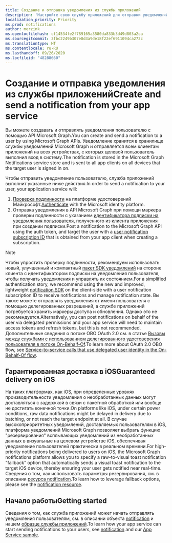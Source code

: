 ```yaml
---
title: Создание и отправка уведомления из службы приложений
description: 'Настройте свою службу приложений для отправки уведомлений, ориентированных на пользователя, в разные клиенты через Microsoft Graph. '
localization_priority: Priority
ms.prod: notifications
author: merzink
ms.openlocfilehash: cf14534fe2f789165a3580da833b3d49d803a2ca
ms.sourcegitcommit: 3fbc2249b307e8d3a9de18f22ef6911094ca272c
ms.translationtype: HT
ms.contentlocale: ru-RU
ms.lasthandoff: 09/26/2020
ms.locfileid: "48288660"
---
```

# <a name="create-and-send-a-notification-from-your-app-service"></a><span data-ttu-id="5d57c-103">Создание и отправка уведомления из службы приложений</span><span class="sxs-lookup"><span data-stu-id="5d57c-103">Create and send a notification from your app service</span></span>

<span data-ttu-id="5d57c-104">Вы можете создавать и отправлять уведомления пользователю с помощью API Microsoft Graph.</span><span class="sxs-lookup"><span data-stu-id="5d57c-104">You can create and send a notification to a user by using Microsoft Graph APIs.</span></span> <span data-ttu-id="5d57c-105">Уведомление хранится в хранилище службы уведомлений Microsoft Graph и отправляется всем клиентам приложений на всех устройствах, с которых целевой пользователь выполнил вход в систему.</span><span class="sxs-lookup"><span data-stu-id="5d57c-105">The notification is stored in the Microsoft Graph Notifications service store and is sent to all app clients on all devices that the target user is signed in on.</span></span> 

<span data-ttu-id="5d57c-106">Чтобы отправить уведомление пользователю, служба приложений выполнит указанные ниже действия.</span><span class="sxs-lookup"><span data-stu-id="5d57c-106">In order to send a notification to your user, your application service will:</span></span>
1. <span data-ttu-id="5d57c-107">[Проверка подлинности](/azure/active-directory/develop/v1-oauth2-client-creds-grant-flow) на платформе удостоверений Майкрософт.</span><span class="sxs-lookup"><span data-stu-id="5d57c-107">[Authenticate](/azure/active-directory/develop/v1-oauth2-client-creds-grant-flow) with the Microsoft identity platform.</span></span>
2. <span data-ttu-id="5d57c-108">Отправка уведомления в API Microsoft Graph при помощи маркера проверки подлинности с указанием [идентификатора подписки на уведомления пользователя](/graph/api/notifications-post), полученного из клиента приложения при создании подписки.</span><span class="sxs-lookup"><span data-stu-id="5d57c-108">Post a notification to the Microsoft Graph API using the auth token, and target the user with a [user notification subscription ID](/graph/api/notifications-post) that is obtained from your app client when creating a subscription.</span></span>

> [!NOTE]
> <span data-ttu-id="5d57c-109">Чтобы упростить проверку подлинности, рекомендуем использовать новый, улучшенный и компактный [пакет SDK уведомлений](https://aka.ms/GNSDK) на стороне клиента с идентификатором подписки на уведомления пользователя, чтобы получать уведомления и управлять их состоянием.</span><span class="sxs-lookup"><span data-stu-id="5d57c-109">For a simplified authentication story, we recommend using the new and improved, lightweight [notification SDK](https://aka.ms/GNSDK) on the client-side with a user notification subscription ID to receive notifications and manage notification state.</span></span> <span data-ttu-id="5d57c-110">Вы также можете отправлять уведомления от имени пользователя с помощью делегированных разрешений, а службе приложений потребуется хранить маркеры доступа и обновления. Однако это не рекомендуется.</span><span class="sxs-lookup"><span data-stu-id="5d57c-110">Alternatively, you can  post notifications on behalf of the user via delegated permissions and your app service will need to maintain access tokens and refresh tokens, but this is not recommended.</span></span> <span data-ttu-id="5d57c-111">Дополнительные сведения о потоке OBO OAuth 2.0 см. в статье [Вызовы между службами с использованием делегированного удостоверения пользователя в потоке On-Behalf-Of](/azure/active-directory/develop/v1-oauth2-on-behalf-of-flow).</span><span class="sxs-lookup"><span data-stu-id="5d57c-111">To learn more about OAuth 2.0 OBO flow, see [Service-to-service calls that use delegated user identity in the On-Behalf-Of flow](/azure/active-directory/develop/v1-oauth2-on-behalf-of-flow).</span></span> 


## <a name="guaranteed-delivery-on-ios"></a><span data-ttu-id="5d57c-112">Гарантированная доставка в iOS</span><span class="sxs-lookup"><span data-stu-id="5d57c-112">Guaranteed delivery on iOS</span></span>

<span data-ttu-id="5d57c-113">На таких платформах, как iOS, при определенных уровнях производительности уведомления о необработанных данных могут доставляться с задержкой в связи с пакетной обработкой или вообще не достигать конечной точки.</span><span class="sxs-lookup"><span data-stu-id="5d57c-113">On platforms like iOS, under certain power conditions, raw data notifications might be delayed in delivery due to batching, or not reach the target endpoint at all.</span></span> <span data-ttu-id="5d57c-114">В случае высокоприоритетных уведомлений, доставляемых пользователям в iOS, платформа уведомлений Microsoft Graph позволяет выбрать функцию "резервирования" всплывающих уведомлений из необработанных данных в визуальные на целевом устройстве iOS, обеспечивая уведомление пользователей практически в реальном времени.</span><span class="sxs-lookup"><span data-stu-id="5d57c-114">For high-priority notifications being delivered to users on iOS, the Microsoft Graph notifications platform allows you to specify a raw-to-visual toast notification "fallback" option that automatically sends a visual toast notification to the target iOS device, thereby ensuring your user gets notified near real-time.</span></span> <span data-ttu-id="5d57c-115">Сведения о том, как использовать параметры резервирования, см. в описании [ресурса notification](/graph/api/resources/projectrome-notification.md).</span><span class="sxs-lookup"><span data-stu-id="5d57c-115">To learn how to leverage fallback options, please see the [notification resource](/graph/api/resources/projectrome-notification.md).</span></span>  

## <a name="getting-started"></a><span data-ttu-id="5d57c-116">Начало работы</span><span class="sxs-lookup"><span data-stu-id="5d57c-116">Getting started</span></span>
<span data-ttu-id="5d57c-117">Сведения о том, как служба приложений может начать отправлять уведомления пользователям, см. в описании объекта [notification](/graph/api/resources/projectrome-notification) и нашем [образце службы приложений](https://aka.ms/gnsample-appservice).</span><span class="sxs-lookup"><span data-stu-id="5d57c-117">To learn how your app service can start sending notifications to your users, see [notification](/graph/api/resources/projectrome-notification) and our [App Service sample](https://aka.ms/gnsample-appservice).</span></span>